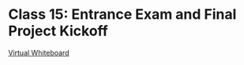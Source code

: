 # Class 15: Entrance Exam and Final Project Kickoff

[Virtual Whiteboard](https://projects.invisionapp.com/freehand/document/GHgsnpqQ0)
